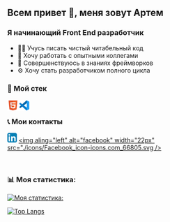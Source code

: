 ## Всем привет 👋, меня зовут Артем

### Я начинающий Front End разработчик
- 👨‍💻 Учусь писать чистый читабельный код
- 🤝 Хочу работать с опытными коллегами
- 🦾 Совершенствуюсь в знаниях фреймворков
- ⚙️ Хочу стать разработчиком полного цикла


### 🔧 Мой стек

<img align="left" alt="html" width="26px" src="./icons/file_type_html_icon_130541.svg" />
<img align="left" alt="vscode" width="26px" src="./icons/file_type_vscode_icon_130084.svg" />


<br />

### 📞 Мои контакты

[<img aling="left" alt="linkedin" width="22px" src="./icons/iconfinder-social-media-applications-14linkedin-4102586_113786.svg" />][linkedin]
[<img aling="left" alt="facebook" width="22px" src="./icons/Facebook_icon-icons.com_66805.svg />][facebook]

<br />

### 📊 Моя статистика:

[![Моя статистика:](https://github-readme-stats.vercel.app/api?username=artknz)](https://github.com/anuraghazra/github-readme-stats)

[![Top Langs](https://github-readme-stats.vercel.app/api/top-langs/?username=artknz)](https://github.com/anuraghazra/github-readme-stats)

[linkedin]: https://www.linkedin.com/in/artyomknyazev
[facebook]: https://www.facebook.com/artyom.knz/

